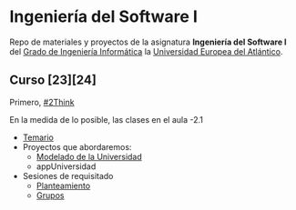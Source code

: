 # Ingeniería del Software I

Repo de materiales y proyectos de la asignatura **Ingeniería del Software I** del [Grado de Ingeniería Informática](https://www.uneatlantico.es/escuela-politecnica-superior/estudios-grado-oficial-en-ingenieria-informatica) la [Universidad Europea del Atlántico](https://www.uneatlantico.es). 

## Curso [23][24]

Primero, [#2Think](docs/2think.md)

En la medida de lo posible, las clases en el aula -2.1

* [Temario](docs/temario.md)
* Proyectos que abordaremos:
  * [Modelado de la Universidad](actividades/001-Universidad/README.md)
  * appUniversidad
* Sesiones de requisitado
  * [Planteamiento](docs/sesionesRequisitado/infoParaAlumnos.md)
  * [Grupos](docs/grupos.md)